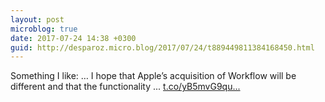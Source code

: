 ```yaml
---
layout: post
microblog: true
date: 2017-07-24 14:38 +0300
guid: http://desparoz.micro.blog/2017/07/24/t889449811384168450.html
---
```

Something I like: … 
 I hope that Apple’s acquisition of Workflow will be different and that the functionality ... [t.co/yB5mvG9qu...](https://t.co/yB5mvG9quz)
